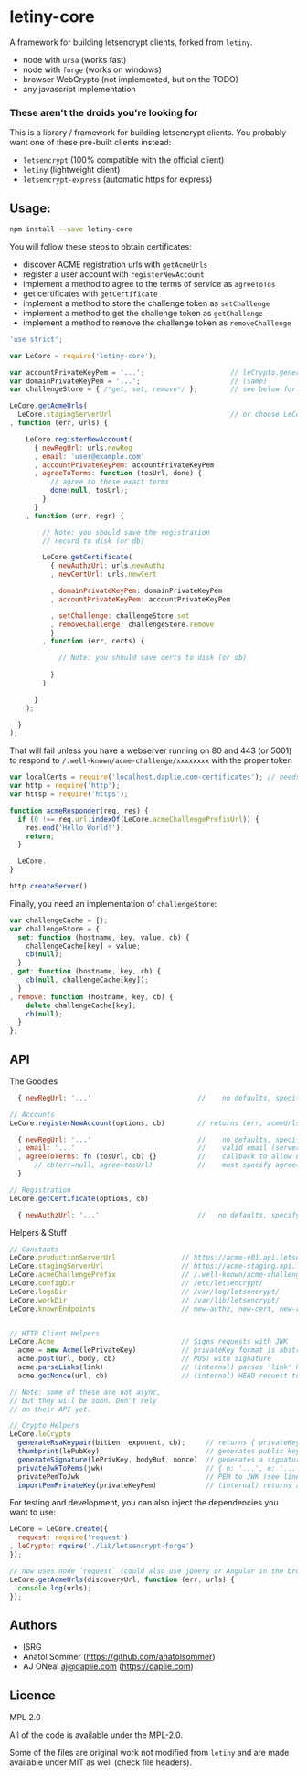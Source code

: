 # letiny-core

A framework for building letsencrypt clients, forked from `letiny`.

  * node with `ursa` (works fast)
  * node with `forge` (works on windows)
  * browser WebCrypto (not implemented, but on the TODO)
  * any javascript implementation

### These aren't the droids you're looking for

This is a library / framework for building letsencrypt clients.
You probably want one of these pre-built clients instead:

  * `letsencrypt` (100% compatible with the official client)
  * `letiny` (lightweight client)
  * `letsencrypt-express` (automatic https for express)

## Usage:

```bash
npm install --save letiny-core
```

You will follow these steps to obtain certificates:

* discover ACME registration urls with `getAcmeUrls`
* register a user account with `registerNewAccount`
* implement a method to agree to the terms of service as `agreeToTos`
* get certificates with `getCertificate`
* implement a method to store the challenge token as `setChallenge`
* implement a method to get the challenge token as `getChallenge`
* implement a method to remove the challenge token as `removeChallenge`

```javascript
'use strict';

var LeCore = require('letiny-core');

var accountPrivateKeyPem = '...';                     // leCrypto.generateRsaKeypair(bitLen, exp, cb)
var domainPrivateKeyPem = '...';                      // (same)
var challengeStore = { /*get, set, remove*/ };        // see below for example

LeCore.getAcmeUrls(
  LeCore.stagingServerUrl                             // or choose LeCore.productionServerUrl
, function (err, urls) {

    LeCore.registerNewAccount(
      { newRegUrl: urls.newReg
      , email: 'user@example.com'
      , accountPrivateKeyPem: accountPrivateKeyPem
      , agreeToTerms: function (tosUrl, done) {
          // agree to these exact terms
          done(null, tosUrl);
        }
      }
    , function (err, regr) {

        // Note: you should save the registration
        // record to disk (or db)

        LeCore.getCertificate(
          { newAuthzUrl: urls.newAuthz
          , newCertUrl: urls.newCert

          , domainPrivateKeyPem: domainPrivateKeyPem
          , accountPrivateKeyPem: accountPrivateKeyPem

          , setChallenge: challengeStore.set
          , removeChallenge: challengeStore.remove
          }
        , function (err, certs) {

            // Note: you should save certs to disk (or db)
            
          }
        )

      }
    );

  }
);
```

That will fail unless you have a webserver running on 80 and 443 (or 5001)
to respond to `/.well-known/acme-challenge/xxxxxxxx` with the proper token

```javascript
var localCerts = require('localhost.daplie.com-certificates'); // needs default certificates
var http = require('http');
var httsp = require('https');

function acmeResponder(req, res) {
  if (0 !== req.url.indexOf(LeCore.acmeChallengePrefixUrl)) {
    res.end('Hello World!');
    return;
  }

  LeCore.
}

http.createServer()
```

Finally, you need an implementation of `challengeStore`:

```javascript
var challengeCache = {};
var challengeStore = {
  set: function (hostname, key, value, cb) {
    challengeCache[key] = value;
    cb(null);
  }
, get: function (hostname, key, cb) {
    cb(null, challengeCache[key]);
  }
, remove: function (hostname, key, cb) {
    delete challengeCache[key];
    cb(null);
  }
};
```

## API

The Goodies

```javascript
  { newRegUrl: '...'                          //    no defaults, specify LeCore.nproductionServerUrl

// Accounts 
LeCore.registerNewAccount(options, cb)        // returns (err, acmeUrls={newReg,newAuthz,newCert,revokeCert})

  { newRegUrl: '...'                          //    no defaults, specify LeCore.newAuthz
  , email: '...'                              //    valid email (server checks MX records)
  , agreeToTerms: fn (tosUrl, cb) {}          //    callback to allow user interaction for tosUrl
      // cb(err=null, agree=tosUrl)           //    must specify agree=tosUrl to continue (or falsey to end)
  }

// Registration
LeCore.getCertificate(options, cb)

  { newAuthzUrl: '...'                        //   no defaults, specify acmeUrls.newAuthz
```

Helpers & Stuff

```javascript
// Constants
LeCore.productionServerUrl                // https://acme-v01.api.letsencrypt.org/directory
LeCore.stagingServerUrl                   // https://acme-staging.api.letsencrypt.org/directory
LeCore.acmeChallengePrefix                // /.well-known/acme-challenge/
LeCore.configDir                          // /etc/letsencrypt/
LeCore.logsDir                            // /var/log/letsencrypt/
LeCore.workDir                            // /var/lib/letsencrypt/
LeCore.knownEndpoints                     // new-authz, new-cert, new-reg, revoke-cert


// HTTP Client Helpers
LeCore.Acme                               // Signs requests with JWK
  acme = new Acme(lePrivateKey)           // privateKey format is abstract
  acme.post(url, body, cb)                // POST with signature
  acme.parseLinks(link)                   // (internal) parses 'link' header
  acme.getNonce(url, cb)                  // (internal) HEAD request to get 'replay-nonce' strings

// Note: some of these are not async,
// but they will be soon. Don't rely
// on their API yet.

// Crypto Helpers
LeCore.leCrypto
  generateRsaKeypair(bitLen, exponent, cb);     // returns { privateKeyPem, privateKeyJwk, publicKeyPem, publicKeyMd5 }
  thumbprint(lePubKey)                          // generates public key thumbprint
  generateSignature(lePrivKey, bodyBuf, nonce)  // generates a signature
  privateJwkToPems(jwk)                         // { n: '...', e: '...', iq: '...', ... } to PEMs
  privatePemToJwk                               // PEM to JWK (see line above)
  importPemPrivateKey(privateKeyPem)            // (internal) returns abstract private key
```

For testing and development, you can also inject the dependencies you want to use:

```javascript
LeCore = LeCore.create({
  request: require('request')
, leCrypto: rquire('./lib/letsencrypt-forge')
});

// now uses node `request` (could also use jQuery or Angular in the browser)
LeCore.getAcmeUrls(discoveryUrl, function (err, urls) {
  console.log(urls);
});
```

## Authors

  * ISRG
  * Anatol Sommer  (https://github.com/anatolsommer)
  * AJ ONeal <aj@daplie.com> (https://daplie.com)

## Licence

MPL 2.0

All of the code is available under the MPL-2.0.

Some of the files are original work not modified from `letiny`
and are made available under MIT as well (check file headers).
